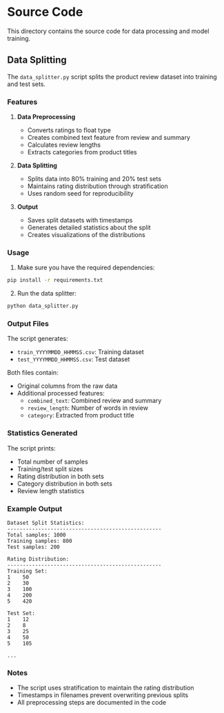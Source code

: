 # Source Code

This directory contains the source code for data processing and model training.

## Data Splitting

The `data_splitter.py` script splits the product review dataset into training and test sets.

### Features

1. **Data Preprocessing**
   - Converts ratings to float type
   - Creates combined text feature from review and summary
   - Calculates review lengths
   - Extracts categories from product titles

2. **Data Splitting**
   - Splits data into 80% training and 20% test sets
   - Maintains rating distribution through stratification
   - Uses random seed for reproducibility

3. **Output**
   - Saves split datasets with timestamps
   - Generates detailed statistics about the split
   - Creates visualizations of the distributions

### Usage

1. Make sure you have the required dependencies:
```bash
pip install -r requirements.txt
```

2. Run the data splitter:
```bash
python data_splitter.py
```

### Output Files

The script generates:
- `train_YYYYMMDD_HHMMSS.csv`: Training dataset
- `test_YYYYMMDD_HHMMSS.csv`: Test dataset

Both files contain:
- Original columns from the raw data
- Additional processed features:
  - `combined_text`: Combined review and summary
  - `review_length`: Number of words in review
  - `category`: Extracted from product title

### Statistics Generated

The script prints:
- Total number of samples
- Training/test split sizes
- Rating distribution in both sets
- Category distribution in both sets
- Review length statistics

### Example Output

```
Dataset Split Statistics:
--------------------------------------------------
Total samples: 1000
Training samples: 800
Test samples: 200

Rating Distribution:
--------------------------------------------------
Training Set:
1    50
2    30
3    100
4    200
5    420

Test Set:
1    12
2    8
3    25
4    50
5    105

...
```

### Notes

- The script uses stratification to maintain the rating distribution
- Timestamps in filenames prevent overwriting previous splits
- All preprocessing steps are documented in the code 